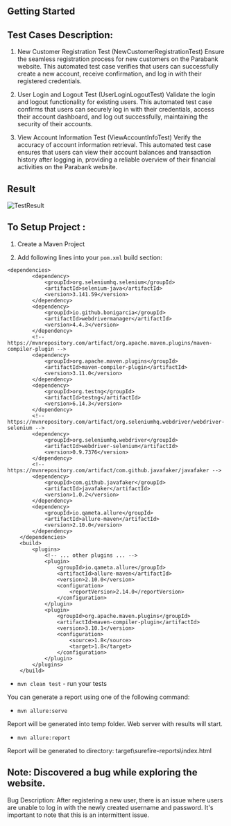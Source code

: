 
## Getting Started

## Test Cases Description:

1. New Customer Registration Test (NewCustomerRegistrationTest)
Ensure the seamless registration process for new customers on the Parabank website. This automated test case verifies that users can successfully create a new account, receive confirmation, and log in with their registered credentials.

2. User Login and Logout Test (UserLoginLogoutTest)
Validate the login and logout functionality for existing users. This automated test case confirms that users can securely log in with their credentials, access their account dashboard, and log out successfully, maintaining the security of their accounts.

3. View Account Information Test (ViewAccountInfoTest)
Verify the accuracy of account information retrieval. This automated test case ensures that users can view their account balances and transaction history after logging in, providing a reliable overview of their financial activities on the Parabank website.

## Result
![TestResult](https://github.com/vaishnavi112/ParaBankAutomation-Part2/assets/51792745/1d1b6929-1415-4d3e-ba40-83adb5270434)

## To Setup Project :

1. Create a Maven Project 

2. Add following lines into your `pom.xml` build section:
```
<dependencies>
        <dependency>
            <groupId>org.seleniumhq.selenium</groupId>
            <artifactId>selenium-java</artifactId>
            <version>3.141.59</version>
        </dependency>
        <dependency>
            <groupId>io.github.bonigarcia</groupId>
            <artifactId>webdrivermanager</artifactId>
            <version>4.4.3</version>
        </dependency>
        <!-- https://mvnrepository.com/artifact/org.apache.maven.plugins/maven-compiler-plugin -->
        <dependency>
            <groupId>org.apache.maven.plugins</groupId>
            <artifactId>maven-compiler-plugin</artifactId>
            <version>3.11.0</version>
        </dependency>
        <dependency>
            <groupId>org.testng</groupId>
            <artifactId>testng</artifactId>
            <version>6.14.3</version>
        </dependency>
        <!-- https://mvnrepository.com/artifact/org.seleniumhq.webdriver/webdriver-selenium -->
        <dependency>
            <groupId>org.seleniumhq.webdriver</groupId>
            <artifactId>webdriver-selenium</artifactId>
            <version>0.9.7376</version>
        </dependency>
        <!-- https://mvnrepository.com/artifact/com.github.javafaker/javafaker -->
        <dependency>
            <groupId>com.github.javafaker</groupId>
            <artifactId>javafaker</artifactId>
            <version>1.0.2</version>
        </dependency>
        <dependency>
            <groupId>io.qameta.allure</groupId>
            <artifactId>allure-maven</artifactId>
            <version>2.10.0</version>
        </dependency>
    </dependencies>
    <build>
        <plugins>
            <!-- ... other plugins ... -->
            <plugin>
                <groupId>io.qameta.allure</groupId>
                <artifactId>allure-maven</artifactId>
                <version>2.10.0</version>
                <configuration>
                    <reportVersion>2.14.0</reportVersion>
                </configuration>
            </plugin>
            <plugin>
                <groupId>org.apache.maven.plugins</groupId>
                <artifactId>maven-compiler-plugin</artifactId>
                <version>3.10.1</version>
                <configuration>
                    <source>1.8</source>
                    <target>1.8</target>
                </configuration>
            </plugin>
        </plugins>
    </build>
```

* `mvn clean test` - run your tests

You can generate a report using one of the following command:

* `mvn allure:serve`

Report will be generated into temp folder. Web server with results will start.

* `mvn allure:report`

Report will be generated tо directory: target\surefire-reports\index.html

## Note: Discovered a bug while exploring the website.

Bug Description: After registering a new user, there is an issue where users are unable to log in with the newly created username and password. It's important to note that this is an intermittent issue.
